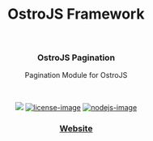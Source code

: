 <div align="center">
  <h1>OstroJS Framework</h1>
  
</div>
<br />

<div align="center">
  <h3>OstroJS Pagination</h3>
  <p>Pagination Module for OstroJS</p>
</div>

<br />

<div align="center">

![][javascript-image] [![license-image]][license-url] [![nodejs-image]][npm-url]

</div>

<div align="center">
  <h3>
    <a href="https://ostrojs.com">
      Website
    </a>
   
  </h3>
</div>

 
[javascript-image]: https://img.shields.io/badge/JS-javascript-green
[javascript-url]:  "javascript"

[nodejs-image]: https://img.shields.io/badge/node-%3E%3D%2012.0.0-green
[npm-url]: https://npmjs.org/package/@ostro/pagination "npm"

[license-image]: https://img.shields.io/github/license/ostrojs/pagination
[license-url]: LICENSE.md "license"
